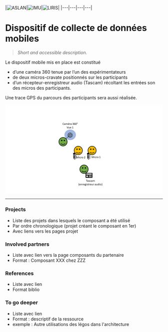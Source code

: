 |![ASLAN](/partners/Aslan100.png#center)|![IMU](/partners/LabexIMU_100.png#center)|![LIRIS](/partners/logo_liris_100.png#center)|
|---|---|---|---|


# Dispositif de collecte de données mobiles

>*Short and accessible description.*


Le dispositif mobile mis en place est constitué 
- d’une caméra 360 tenue par l’un des expérimentateurs
- de deux micros-cravate positionnés sur les participants
- d’un récepteur-enregistreur audio (Tascam) récoltant les entrées son des micros des participants. 

Une trace GPS du parcours des participants sera aussi réalisée.

![Dispositif d'enregistrement mobile"Dispositif d'enregistrement mobile"](Dispositif_mobile.jpg)


***

### Projects
- Liste des projets dans lesquels le composant a été utilisé
- Par ordre chronologique (projet créant le composant en 1er)
- Avec liens vers les pages projet

### Involved partners
- Liste avec lien vers  la page composants du partenaire
- Format : Composant XXX chez ZZZ
### References
- Liste avec lien
- Format biblio
### To go deeper
- Liste avec lien
- Format : descriptif de la ressource
- exemple : Autre utilisations des légos dans l'architecture


